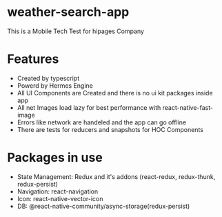 # weather-search-app
This is a Mobile Tech Test for hipages Company
# Features
- Created by typescript
- Powerd by Hermes Engine
- All UI Components are Created and there is no ui kit packages inside app
- All net Images load lazy for best performance with react-native-fast-image
- Errors like network are handeled and the app can go offline
- There are tests for reducers and snapshots for HOC Components
# Packages in use
- State Management: Redux and it's addons (react-redux, redux-thunk, redux-persist)
- Navigation: react-navigation
- Icon: react-native-vector-icon
- DB: @react-native-community/async-storage(redux-persist)
